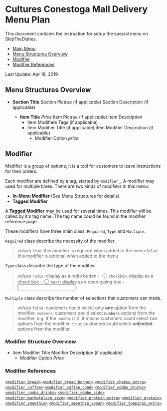 # Cultures Conestoga Mall Delivery Menu Plan

This document contains the instruction for setup the special menu on SkipTheDishes.

* [Main Menu](/menu.md)
* [Menu Structures Overview](#menu-structrues-overview)
* [Modifier](#modifier)
* [Modifier References](#modifier-references)

Last Update: Apr 18, 2019

## Menu Structures Overview

- **Section Title**
  Section Pictrue (if applicable)
  Section Description (if applicable)

  - **Item Title** *Price*
    Item Pictrue (if applicable)
    Item Description
    - Item Modifiers Tags (if applicable)
    - Item Modifier Title (if applicable)
      Item Modifier Description (if applicable)
      - Modifier Option *price*

## Modifier

Modifier is a group of options, it is a tool for customers to leave instructions for their orders.

Each modifier are defined by a tag, started by ```modifier_```. A modifier may used for multiple times. There are two kinds of modifiers in this menu:

- **In-Menu Modifier** (See Menu Structures for details)
- **Tagged Modifier**

A **Tagged Modifier** may be used for several times. This modifier will be called by it's tag name. The tag name could be found in the modifier reference page.

These modifiers have three main class: ``Required``, ``Type`` and ``Multiple``.

``Required`` class describe the necessity of the modifier.
> *values*
``true``: this modifier is required when added to the menu
``false``: this modifier is optional when added to the menu

``Type`` class describe the type of the modifier.
> *values*
``radio``: display as a radio button - <input type="radio">
``checkbox``: display as a check box - <input type="checkbox">
``text``: display as a open typing box - <input type="text">

``Multiple`` class describe the number of selections that customers can made.
> *values*
``false``: customers could select only **one** option from the modifier.
``numbers``: customers could select **``numbers``** options from the modifier. e.g. If the ``number`` is 2, it means customers could select two options from the modifier.
``true``: customers could select **unlimited** options from the modifier.

### Modifier Structure Overview

- Item Modifier Title
  Modifier Description (if applicable)
  - Modifier Option *Price*

### Modifier References

[``<modifier_bread>``](/modifier/modifier_bread.md)
[``<modifier_bread_burger>``](/modifier/modifier_bread_burger.md)
[``<modifier_cheese_extra>``](/modifier/modifier_cheese_extra.md)
[``<modifier_coffee>``](/modifier/modifier_coffee.md)
[``<modifier_coffee_cond>``](/modifier/modifier_coffee_cond.md)
[``<modifier_combo_drinks>``](/modifier/modifier_combo_drinks.md)
[``<modifier_combo_drinks>``](/modifier/modifier_combo_drinks.md)
[``<modifier_combo_side>``](/modifier/modifier_combo_side.md)
[``<modifier_marketplace_size>``](/modifier/modifier_marketplace_size.md)
[``<modifier_protein_extra>``](/modifier/modifier_protein_extra.md)
[``<modifier_protein>``](/modifier/modifier_protein.md)
[``<modifier_smoothie>``](/modifier/modifier_smoothie.md)
[``<modifier_smoothie_vegan>``](/modifier/modifier_smoothie_vegan.md)
[``<modifier_toppings_extra>``](/modifier/modifier_toppings_extra.md)
